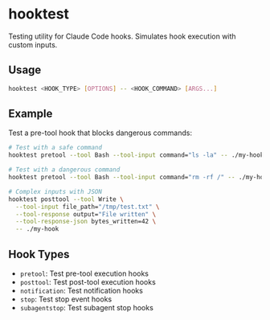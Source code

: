 # hooktest

Testing utility for Claude Code hooks. Simulates hook execution with custom inputs.


## Usage

```bash
hooktest <HOOK_TYPE> [OPTIONS] -- <HOOK_COMMAND> [ARGS...]
```

## Example

Test a pre-tool hook that blocks dangerous commands:

```bash
# Test with a safe command
hooktest pretool --tool Bash --tool-input command="ls -la" -- ./my-hook

# Test with a dangerous command
hooktest pretool --tool Bash --tool-input command="rm -rf /" -- ./my-hook

# Complex inputs with JSON
hooktest posttool --tool Write \
  --tool-input file_path="/tmp/test.txt" \
  --tool-response output="File written" \
  --tool-response-json bytes_written=42 \
  -- ./my-hook
```

## Hook Types

- `pretool`: Test pre-tool execution hooks
- `posttool`: Test post-tool execution hooks  
- `notification`: Test notification hooks
- `stop`: Test stop event hooks
- `subagentstop`: Test subagent stop hooks

